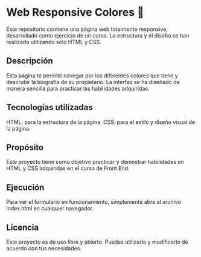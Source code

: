 # Web Responsive Colores 🎨
Este repositorio contiene una página web totalmente responsive, desarrollado como ejercicio de un curso. La estructura y el diseño se han realizado utilizando solo HTML y CSS.

## Descripción
Esta página te permite navegar por los diferentes colores que tiene y descrubir la biografía de su propietario. La interfaz se ha diseñado de manera sencilla para practicar las habilidades adquiridas.

## Tecnologías utilizadas
HTML: para la estructura de la página.
CSS: para el estilo y diseño visual de la página.

## Propósito
Este proyecto tiene como objetivo practicar y demostrar habilidades en HTML y CSS adquiridas en el curso de Front End.

## Ejecución
Para ver el formulario en funcionamiento, simplemente abre el archivo index.html en cualquier navegador.

## Licencia
Este proyecto es de uso libre y abierto. Puedes utilizarlo y modificarlo de acuerdo con tus necesidades.
